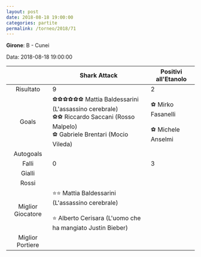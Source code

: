 ```yaml
---
layout: post
date: 2018-08-18 19:00:00
categories: partite
permalink: /torneo/2018/71
---
```

**Girone**: B - Cunei

Data: 2018-08-18 19:00:00

| | Shark Attack | Positivi all'Etanolo |
|:-----:|-----|-----|
Risultato|9|2
Goals|⚽⚽⚽⚽⚽⚽ Mattia Baldessarini (L'assassino cerebrale)<br/>⚽⚽ Riccardo Saccani (Rosso Malpelo)<br/>⚽ Gabriele Brentari (Mocio Vileda)|⚽ Mirko Fasanelli<br/><br/>⚽ Michele Anselmi<br/>
Autogoals||
Falli|0|3
Gialli||
Rossi||
Miglior Giocatore|⭐⭐ Mattia Baldessarini (L'assassino cerebrale)<br/><br/>⭐ Alberto Cerisara (L'uomo che ha mangiato Justin Bieber)<br/>|
Miglior Portiere||